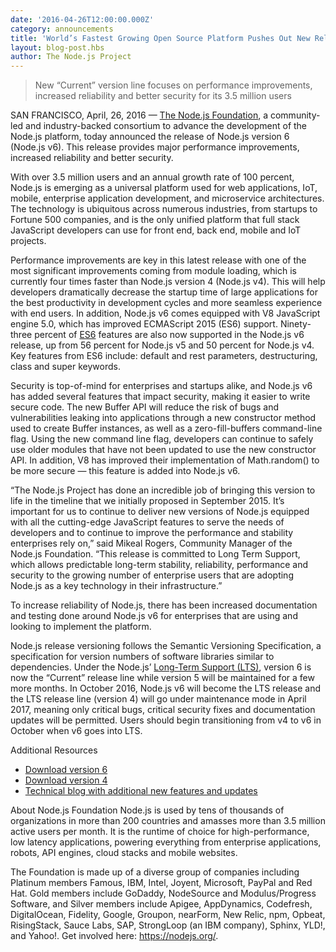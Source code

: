 ```yaml
---
date: '2016-04-26T12:00:00.000Z'
category: announcements
title: 'World’s Fastest Growing Open Source Platform Pushes Out New Release'
layout: blog-post.hbs
author: The Node.js Project
---
```


> New “Current” version line focuses on performance improvements, increased reliability and
> better security for its 3.5 million users

SAN FRANCISCO, April, 26, 2016 — [The Node.js Foundation](http://ctt.marketwire.com/?release=11G082331-001&id=8448115&type=0&url=https%3a%2f%2fnodejs.org%2fen%2ffoundation%2f), a
community-led and industry-backed consortium to advance the development of the Node.js
platform, today announced the release of Node.js version 6 (Node.js v6). This release
provides major performance improvements, increased reliability and better security.

With over 3.5 million users and an annual growth rate of 100 percent, Node.js is emerging as
a universal platform used for web applications, IoT, mobile, enterprise application
development, and microservice architectures. The technology is ubiquitous across numerous
industries, from startups to Fortune 500 companies, and is the only unified platform that
full stack JavaScript developers can use for front end, back end, mobile and IoT projects.

Performance improvements are key in this latest release with one of the most significant
improvements coming from module loading, which is currently four times faster than Node.js
version 4 (Node.js v4). This will help developers dramatically decrease the startup time of
large applications for the best productivity in development cycles and more seamless
experience with end users. In addition, Node.js v6 comes equipped with V8 JavaScript engine
5.0, which has improved ECMAScript 2015 (ES6) support. Ninety-three percent of
[ES6](https://node.green/) features are also now supported in the Node.js v6 release, up from
56 percent for Node.js v5 and 50 percent for Node.js v4. Key features from ES6 include:
default and rest parameters, destructuring, class and super keywords.

Security is top-of-mind for enterprises and startups alike, and Node.js v6 has added several
features that impact security, making it easier to write secure code. The new Buffer API will
reduce the risk of bugs and vulnerabilities leaking into applications through a new
constructor method used to create Buffer instances, as well as a zero-fill-buffers
command-line flag. Using the new command line flag, developers can continue to safely use
older modules that have not been updated to use the new constructor API. In addition, V8 has
improved their implementation of Math.random() to be more secure — this feature is added into
Node.js v6.

“The Node.js Project has done an incredible job of bringing this version to life in the
timeline that we initially proposed in September 2015. It’s important for us to continue to
deliver new versions of Node.js equipped with all the cutting-edge JavaScript features to
serve the needs of developers and to continue to improve the performance and stability
enterprises rely on,” said Mikeal Rogers, Community Manager of the Node.js Foundation. “This
release is committed to Long Term Support, which allows predictable long-term stability,
reliability, performance and security to the growing number of enterprise users that are
adopting Node.js as a key technology in their infrastructure.”

To increase reliability of Node.js, there has been increased documentation and testing done
around Node.js v6 for enterprises that are using and looking to implement the platform.

Node.js release versioning follows the Semantic Versioning Specification, a specification for
version numbers of software libraries similar to dependencies. Under the Node.js’ [Long-Term
Support (LTS)](https://github.com/nodejs/LTS/), version 6 is now the “Current” release line
while version 5 will be maintained for a few more months. In October 2016, Node.js v6 will
become the LTS release and the LTS release line (version 4) will go under maintenance mode in
April 2017, meaning only critical bugs, critical security fixes and documentation updates
will be permitted. Users should begin transitioning from v4 to v6 in October when v6 goes
into LTS.

Additional Resources

- [Download version 6](https://nodejs.org/download/release/v6.0.0/)
- [Download version 4](/download/)
- [Technical blog with additional new features and updates](/blog/)

About Node.js Foundation
Node.js is used by tens of thousands of organizations in more than 200 countries and amasses
more than 3.5 million active users per month. It is the runtime of choice for
high-performance, low latency applications, powering everything from enterprise applications,
robots, API engines, cloud stacks and mobile websites.

The Foundation is made up of a diverse group of companies including Platinum members Famous,
IBM, Intel, Joyent, Microsoft, PayPal and Red Hat. Gold members include GoDaddy, NodeSource
and Modulus/Progress Software, and Silver members include Apigee, AppDynamics, Codefresh,
DigitalOcean, Fidelity, Google, Groupon, nearForm, New Relic, npm, Opbeat, RisingStack, Sauce
Labs, SAP, StrongLoop (an IBM company), Sphinx, YLD!, and Yahoo!. Get involved here:
<https://nodejs.org/>.
